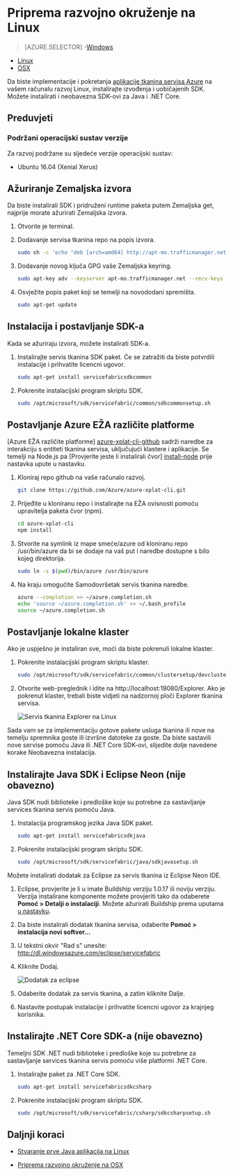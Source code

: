 <properties
   pageTitle="Postavljanje okruženja za razvoj na Linux | Microsoft Azure"
   description="Instalirajte izvođenja i SDK i stvaranje lokalne razvoj klaster na Linux. Nakon dovršetka ovaj će instalacijski program, bit će spremna za izgradnju aplikacije."
   services="service-fabric"
   documentationCenter=".net"
   authors="seanmck"
   manager="timlt"
   editor=""/>

<tags
   ms.service="service-fabric"
   ms.devlang="dotNet"
   ms.topic="get-started-article"
   ms.tgt_pltfrm="NA"
   ms.workload="NA"
   ms.date="09/26/2016"
   ms.author="seanmck"/>

# <a name="prepare-your-development-environment-on-linux"></a>Priprema razvojno okruženje na Linux


> [AZURE.SELECTOR]
-[Windows](service-fabric-get-started.md)
- [Linux](service-fabric-get-started-linux.md)
- [OSX](service-fabric-get-started-mac.md)

 Da biste implementacije i pokretanja [aplikacije tkanina servisa Azure](service-fabric-application-model.md) na vašem računalu razvoj Linux, instalirajte izvođenja i uobičajenih SDK. Možete instalirati i neobavezna SDK-ovi za Java i .NET Core.

## <a name="prerequisites"></a>Preduvjeti
### <a name="supported-operating-system-versions"></a>Podržani operacijski sustav verzije
Za razvoj podržane su sljedeće verzije operacijski sustav:

- Ubuntu 16.04 (Xenial Xerus)

## <a name="update-your-apt-sources"></a>Ažuriranje Zemaljska izvora

Da biste instalirali SDK i pridruženi runtime paketa putem Zemaljska get, najprije morate ažurirati Zemaljska izvora.

1. Otvorite je terminal.
2. Dodavanje servisa tkanina repo na popis izvora.

    ```bash
    sudo sh -c 'echo "deb [arch=amd64] http://apt-mo.trafficmanager.net/repos/servicefabric/ trusty main" > /etc/apt/sources.list.d/servicefabric.list'
    ```

3. Dodavanje novog ključa GPG vaše Zemaljska keyring.

    ```bash
    sudo apt-key adv --keyserver apt-mo.trafficmanager.net --recv-keys 417A0893
    ```

4. Osvježite popis paket koji se temelji na novododani spremišta.

    ```bash
    sudo apt-get update
    ```

## <a name="install-and-set-up-the-sdk"></a>Instalacija i postavljanje SDK-a

Kada se ažuriraju izvora, možete instalirati SDK-a.

1. Instalirajte servis tkanina SDK paket. Će se zatražiti da biste potvrdili instalacije i prihvatite licencni ugovor.

    ```bash
    sudo apt-get install servicefabricsdkcommon
    ```

2. Pokrenite instalacijski program skriptu SDK.

    ```bash
    sudo /opt/microsoft/sdk/servicefabric/common/sdkcommonsetup.sh
    ```

## <a name="set-up-the-azure-cross-platform-cli"></a>Postavljanje Azure EŽA različite platforme

[Azure EŽA različite platforme] [ azure-xplat-cli-github] sadrži naredbe za interakciju s entiteti tkanina servisa, uključujući klastere i aplikacije. Se temelji na Node.js pa [Provjerite jeste li instalirali čvor] [ install-node] prije nastavka upute u nastavku.

1. Kloniraj repo github na vaše računalo razvoj.

    ```bash
    git clone https://github.com/Azure/azure-xplat-cli.git
    ```

2. Prijeđite u kloniranu repo i instalirajte na EŽA ovisnosti pomoću upravitelja paketa čvor (npm).

    ```bash
    cd azure-xplat-cli
    npm install
    ```

3. Stvorite na symlink iz mape smeće/azure od kloniranu repo /usr/bin/azure da bi se dodaje na vaš put i naredbe dostupne s bilo kojeg direktorija.

    ```bash
    sudo ln -s $(pwd)/bin/azure /usr/bin/azure
    ```

4. Na kraju omogućite Samodovršetak servis tkanina naredbe.

    ```bash
    azure --completion >> ~/azure.completion.sh
    echo 'source ~/azure.completion.sh' >> ~/.bash_profile
    source ~/azure.completion.sh
    ```

## <a name="set-up-a-local-cluster"></a>Postavljanje lokalne klaster

Ako je uspješno je instaliran sve, moći da biste pokrenuli lokalne klaster.

1. Pokrenite instalacijski program skriptu klaster.

    ```bash
    sudo /opt/microsoft/sdk/servicefabric/common/clustersetup/devclustersetup.sh
    ```

2. Otvorite web-preglednik i idite na http://localhost:19080/Explorer. Ako je pokrenut klaster, trebali biste vidjeti na nadzornoj ploči Explorer tkanina servisa.

    ![Servis tkanina Explorer na Linux][sfx-linux]

Sada vam se za implementaciju gotove pakete usluga tkanina ili nove na temelju spremnika goste ili izvršne datoteke za goste. Da biste sastavili nove servise pomoću Java ili .NET Core SDK-ovi, slijedite dolje navedene korake Neobavezna instalacija.

## <a name="install-the-java-sdk-and-eclipse-neon-plugin-optional"></a>Instalirajte Java SDK i Eclipse Neon (nije obavezno)

Java SDK nudi biblioteke i predloške koje su potrebne za sastavljanje services tkanina servis pomoću Java.

1. Instalacija programskog jezika Java SDK paket.

    ```bash
    sudo apt-get install servicefabricsdkjava
    ```

2. Pokrenite instalacijski program skriptu SDK.

    ```bash
    sudo /opt/microsoft/sdk/servicefabric/java/sdkjavasetup.sh
    ```

Možete instalirati dodatak za Eclipse za servis tkanina iz Eclipse Neon IDE.

1. Eclipse, provjerite je li u imate Buildship verziju 1.0.17 ili noviju verziju. Verzija instalirane komponente možete provjeriti tako da odaberete **Pomoć > Detalji o instalaciji**. Možete ažurirati Buildship prema uputama [u nastavku][buildship-update].

2. Da biste instalirali dodatak tkanina servisa, odaberite **Pomoć > instalacija novi softver...**

3. U tekstni okvir "Rad s" unesite: http://dl.windowsazure.com/eclipse/servicefabric

4. Kliknite Dodaj.

    ![Dodatak za eclipse][sf-eclipse-plugin]

5. Odaberite dodatak za servis tkanina, a zatim kliknite Dalje.

6. Nastavite postupak instalacije i prihvatite licencni ugovor za krajnjeg korisnika.

## <a name="install-the-net-core-sdk-optional"></a>Instalirajte .NET Core SDK-a (nije obavezno)

Temeljni SDK .NET nudi biblioteke i predloške koje su potrebne za sastavljanje services tkanina servis pomoću više platformi .NET Core.

1. Instalirajte paket za .NET Core SDK.

    ```bash
    sudo apt-get install servicefabricsdkcsharp
    ```

2. Pokrenite instalacijski program skriptu SDK.

    ```bash
    sudo /opt/microsoft/sdk/servicefabric/csharp/sdkcsharpsetup.sh
    ```

## <a name="next-steps"></a>Daljnji koraci

- [Stvaranje prve Java aplikacija na Linux](service-fabric-create-your-first-linux-application-with-java.md)

- [Priprema razvojno okruženje na OSX](service-fabric-get-started-mac.md)


<!-- Links -->

[azure-xplat-cli-github]: https://github.com/Azure/azure-xplat-cli
[install-node]: https://nodejs.org/en/download/package-manager/#installing-node-js-via-package-manager
[buildship-update]: https://projects.eclipse.org/projects/tools.buildship

<!--Images -->

[sf-eclipse-plugin]: ./media/service-fabric-get-started-linux/service-fabric-eclipse-plugin.png
[sfx-linux]: ./media/service-fabric-get-started-linux/sfx-linux.png
